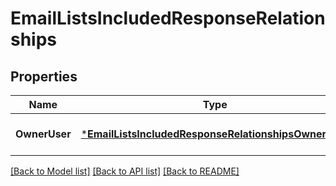 # EmailListsIncludedResponseRelationships

## Properties
Name | Type | Description | Notes
------------ | ------------- | ------------- | -------------
**OwnerUser** | [***EmailListsIncludedResponseRelationshipsOwnerUser**](EmailListsIncludedResponse_relationships_ownerUser.md) |  | [optional] [default to null]

[[Back to Model list]](../README.md#documentation-for-models) [[Back to API list]](../README.md#documentation-for-api-endpoints) [[Back to README]](../README.md)

